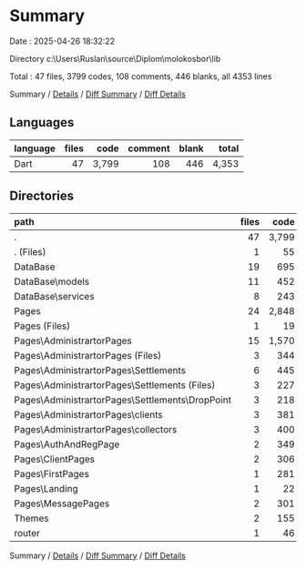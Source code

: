# Summary

Date : 2025-04-26 18:32:22

Directory c:\\Users\\Ruslan\\source\\Diplom\\molokosbor\\lib

Total : 47 files,  3799 codes, 108 comments, 446 blanks, all 4353 lines

Summary / [Details](details.md) / [Diff Summary](diff.md) / [Diff Details](diff-details.md)

## Languages
| language | files | code | comment | blank | total |
| :--- | ---: | ---: | ---: | ---: | ---: |
| Dart | 47 | 3,799 | 108 | 446 | 4,353 |

## Directories
| path | files | code | comment | blank | total |
| :--- | ---: | ---: | ---: | ---: | ---: |
| . | 47 | 3,799 | 108 | 446 | 4,353 |
| . (Files) | 1 | 55 | 6 | 10 | 71 |
| DataBase | 19 | 695 | 26 | 115 | 836 |
| DataBase\\models | 11 | 452 | 14 | 56 | 522 |
| DataBase\\services | 8 | 243 | 12 | 59 | 314 |
| Pages | 24 | 2,848 | 71 | 301 | 3,220 |
| Pages (Files) | 1 | 19 | 0 | 3 | 22 |
| Pages\\AdministrartorPages | 15 | 1,570 | 47 | 184 | 1,801 |
| Pages\\AdministrartorPages (Files) | 3 | 344 | 12 | 36 | 392 |
| Pages\\AdministrartorPages\\Settlements | 6 | 445 | 7 | 61 | 513 |
| Pages\\AdministrartorPages\\Settlements (Files) | 3 | 227 | 6 | 41 | 274 |
| Pages\\AdministrartorPages\\Settlements\\DropPoint | 3 | 218 | 1 | 20 | 239 |
| Pages\\AdministrartorPages\\clients | 3 | 381 | 24 | 33 | 438 |
| Pages\\AdministrartorPages\\collectors | 3 | 400 | 4 | 54 | 458 |
| Pages\\AuthAndRegPage | 2 | 349 | 8 | 37 | 394 |
| Pages\\ClientPages | 2 | 306 | 0 | 24 | 330 |
| Pages\\FirstPages | 1 | 281 | 8 | 21 | 310 |
| Pages\\Landing | 1 | 22 | 1 | 2 | 25 |
| Pages\\MessagePages | 2 | 301 | 7 | 30 | 338 |
| Themes | 2 | 155 | 5 | 14 | 174 |
| router | 1 | 46 | 0 | 6 | 52 |

Summary / [Details](details.md) / [Diff Summary](diff.md) / [Diff Details](diff-details.md)